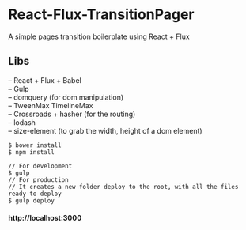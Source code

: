 # React-Flux-TransitionPager

A simple pages transition boilerplate using React + Flux<br>

## Libs<br>
– React + Flux + Babel<br>
– Gulp<br>
– domquery (for dom manipulation)<br>
– TweenMax TimelineMax<br>
– Crossroads + hasher (for the routing)<br>
– lodash<br>
– size-element (to grab the width, height of a dom element)<br>

```
$ bower install
$ npm install

// For development
$ gulp
// For production
// It creates a new folder deploy to the root, with all the files ready to deploy
$ gulp deploy
```

#### http://localhost:3000
